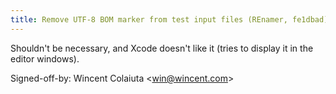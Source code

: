 ```yaml
---
title: Remove UTF-8 BOM marker from test input files (REnamer, fe1dbad)
---
```


Shouldn't be necessary, and Xcode doesn't like it (tries to display it in the editor windows).

Signed-off-by: Wincent Colaiuta &lt;win@wincent.com&gt;
